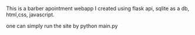 This is a barber apointment webapp I created using flask api, sqlite as a db, html,css, javascript.

one can simply run the site by python main.py